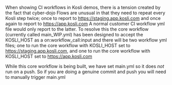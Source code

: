 
When showing CI workflows in Kosli demos, there is a tension created
by the fact that cyber-dojo Flows are unusual in that they need to 
repeat every Kosli step twice; once to report to https://staging.app.kosli.com
and once again to report to https://app.kosli.com
A normal customer CI workflow yml file would only report to the latter.
To resolve this the core workflow (currently called main_WIP.yml)
has been designed to accept the KOSLI_HOST as a on:workflow_call:input
and there will be two workflow yml files; one to run the core workflow
with KOSLI_HOST set to https://staging.app.kosli.com, and one to run
the core workflow with KOSLI_HOST set to https://app.kosli.com

While this core workflow is being built, we have set main.yml
so it does _not_ run on a push. So if you are doing a genuine
commit and push you will need to manually trigger main.yml
